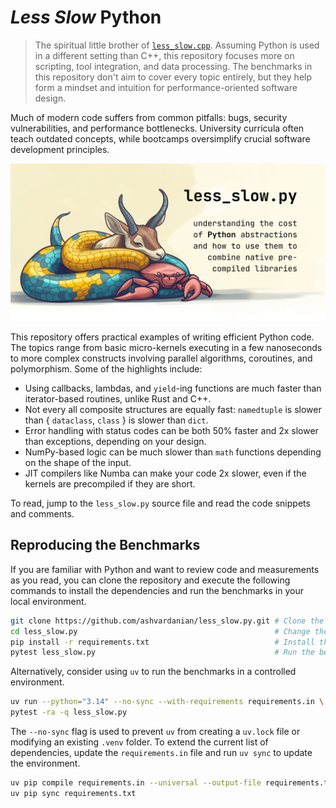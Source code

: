 # _Less Slow_ Python

> The spiritual little brother of [`less_slow.cpp`](https://github.com/ashvardanian/less_slow.cpp).
> Assuming Python is used in a different setting than C++, this repository focuses more on scripting, tool integration, and data processing.
> The benchmarks in this repository don't aim to cover every topic entirely, but they help form a mindset and intuition for performance-oriented software design.

Much of modern code suffers from common pitfalls: bugs, security vulnerabilities, and performance bottlenecks. University curricula often teach outdated concepts, while bootcamps oversimplify crucial software development principles.

![Less Slow Python](https://github.com/ashvardanian/ashvardanian/blob/master/repositories/less_slow.py.jpg?raw=true)

This repository offers practical examples of writing efficient Python code.
The topics range from basic micro-kernels executing in a few nanoseconds to more complex constructs involving parallel algorithms, coroutines, and polymorphism. Some of the highlights include:

- Using callbacks, lambdas, and `yield`-ing functions are much faster than iterator-based routines, unlike Rust and C++.
- Not every all composite structures are equally fast: `namedtuple` is slower than { `dataclass`, `class` } is slower than `dict`.
- Error handling with status codes can be both 50% faster and 2x slower than exceptions, depending on your design.
- NumPy-based logic can be much slower than `math` functions depending on the shape of the input.
- JIT compilers like Numba can make your code 2x slower, even if the kernels are precompiled if they are short.

To read, jump to the `less_slow.py` source file and read the code snippets and comments.

## Reproducing the Benchmarks

If you are familiar with Python and want to review code and measurements as you read, you can clone the repository and execute the following commands to install the dependencies and run the benchmarks in your local environment.

```sh
git clone https://github.com/ashvardanian/less_slow.py.git # Clone the repository
cd less_slow.py                                            # Change the directory
pip install -r requirements.txt                            # Install the dependencies
pytest less_slow.py                                        # Run the benchmarks
```

Alternatively, consider using `uv` to run the benchmarks in a controlled environment.

```sh
uv run --python="3.14" --no-sync --with-requirements requirements.in \
pytest -ra -q less_slow.py
```

The `--no-sync` flag is used to prevent `uv` from creating a `uv.lock` file or modifying an existing `.venv` folder.
To extend the current list of dependencies, update the `requirements.in` file and run `uv sync` to update the environment.

```sh
uv pip compile requirements.in --universal --output-file requirements.txt
uv pip sync requirements.txt
```

